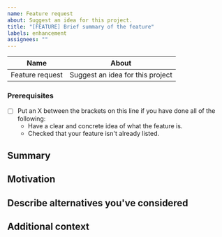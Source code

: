 ```yaml
---
name: Feature request
about: Suggest an idea for this project.
title: "[FEATURE] Brief summary of the feature"
labels: enhancement
assignees: ""
---
```


| Name            | About                            |
| --------------- | -------------------------------- |
| Feature request | Suggest an idea for this project |

### Prerequisites

- [ ] Put an X between the brackets on this line if you have done all of the following:
  - Have a clear and concrete idea of what the feature is.
  - Checked that your feature isn't already listed.

## Summary

<!-- One paragraph explanation of the feature. -->

## Motivation

<!-- Why are we doing this? What use cases does it support? What is the expected outcome? -->

## Describe alternatives you've considered

<!-- A clear and concise description of the alternative solutions you've considered. Be sure to explain why GuruBaa's existing customizability isn't suitable for this feature. -->

## Additional context

<!-- Add any other context or screenshots about the feature request here. If you're uploading a screenshot, please mention the device details in which the screenshot was taken, in a codeblock. -->

<!-- To resize image <img src="/uploads/b3862ec0e15050ca2490f7fc7c03c2bc/image.png" width="230" height="500" />  -->
